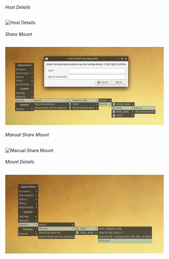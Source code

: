 
###### Host Details
![Host Details](../img/corgi-openbox-menu-samba-details.png?raw=true "Host Details")

###### Share Mount
![Share Mount](../img/corgi-openbox-menu-samba-share-mount.png?raw=true "Share Mount")

###### Manual Share Mount
![Manual Share Mount](../img/corgi-openbox-menu-samba-mount-manual.png?raw=true "Manual Share Mount")

###### Mount Details
![Mount Details](../img/corgi-openbox-menu-samba-mount-details.png?raw=true "Mount Details")